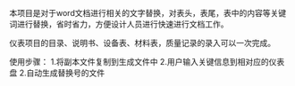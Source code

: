 本项目是对于word文档进行相关的文字替换，对表头，表尾，表中的内容等关键词进行替换，省时省力，方便设计人员进行快速进行文档工作。

仪表项目的目录、说明书、设备表、材料表，质量记录的录入可以一次完成。

使用步骤：
1.将副本文件复制到生成文件中
2.用户输入关键信息到相对应的仪表盘
2.自动生成替换号的文件

